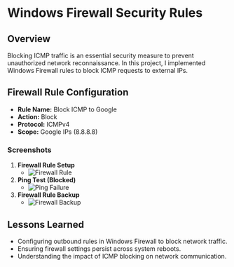 # Windows Firewall Security Rules

## Overview
Blocking ICMP traffic is an essential security measure to prevent unauthorized network reconnaissance. In this project, I implemented Windows Firewall rules to block ICMP requests to external IPs.

## Firewall Rule Configuration
- **Rule Name:** Block ICMP to Google  
- **Action:** Block  
- **Protocol:** ICMPv4  
- **Scope:** Google IPs (8.8.8.8)  

### **Screenshots**
1. **Firewall Rule Setup**
   - ![Firewall Rule](firewall_block_google.png)
2. **Ping Test (Blocked)**
   - ![Ping Failure](ping_test_blocked.png)
3. **Firewall Rule Backup**
   - ![Firewall Backup](firewall_backup.png)

## **Lessons Learned**
- Configuring outbound rules in Windows Firewall to block network traffic.
- Ensuring firewall settings persist across system reboots.
- Understanding the impact of ICMP blocking on network communication.

